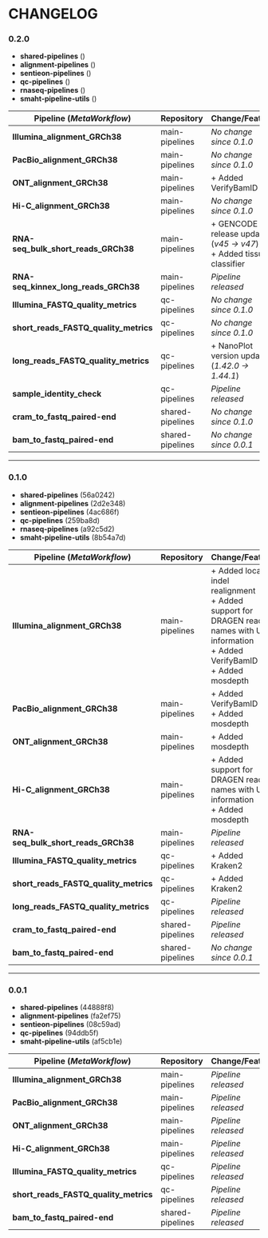 # CHANGELOG

### 0.2.0

* **shared-pipelines** ()
* **alignment-pipelines** ()
* **sentieon-pipelines** ()
* **qc-pipelines** ()
* **rnaseq-pipelines** ()
* **smaht-pipeline-utils** ()

| Pipeline (*MetaWorkflow*)               | Repository        | Change/Feature                                  |
|-----------------------------------------|-------------------|-------------------------------------------------|
| **Illumina_alignment_GRCh38**           | main-pipelines    | *No change since 0.1.0*                         |
| **PacBio_alignment_GRCh38**             | main-pipelines    | *No change since 0.1.0*                         |
| **ONT_alignment_GRCh38**                | main-pipelines    | + Added VerifyBamID                         |
| **Hi-C_alignment_GRCh38**               | main-pipelines    | *No change since 0.1.0*                         |
| **RNA-seq_bulk_short_reads_GRCh38**     | main-pipelines    | + GENCODE release updated (*v45 -> v47*)<br>+ Added tissues classifier |
| **RNA-seq_kinnex_long_reads_GRCh38**    | main-pipelines    | *Pipeline released*                             |
| **Illumina_FASTQ_quality_metrics**      | qc-pipelines      | *No change since 0.1.0*                         |
| **short_reads_FASTQ_quality_metrics**   | qc-pipelines      | *No change since 0.1.0*                         |
| **long_reads_FASTQ_quality_metrics**    | qc-pipelines      | + NanoPlot version updated (*1.42.0 -> 1.44.1*)                    |
| **sample_identity_check**               | qc-pipelines      | *Pipeline released*                             |
| **cram_to_fastq_paired-end**            | shared-pipelines  | *No change since 0.1.0*                         |
| **bam_to_fastq_paired-end**             | shared-pipelines  | *No change since 0.0.1*                         |

---

### 0.1.0

* **shared-pipelines** (56a0242)
* **alignment-pipelines** (2d2e348)
* **sentieon-pipelines** (4ac686f)
* **qc-pipelines** (259ba8d)
* **rnaseq-pipelines** (a92c5d2)
* **smaht-pipeline-utils** (8b54a7d)

| Pipeline (*MetaWorkflow*)        | Repository      | Change/Feature                                             |
|----------------------------------|-----------------|-----------------------------------------------------------|
| **Illumina_alignment_GRCh38**    | main-pipelines  | + Added local indel realignment<br>+ Added support for DRAGEN read names with UMI information<br>+ Added VerifyBamID<br>+ Added mosdepth |
| **PacBio_alignment_GRCh38**      | main-pipelines  | + Added VerifyBamID<br>+ Added mosdepth                   |
| **ONT_alignment_GRCh38**         | main-pipelines  | + Added mosdepth                                           |
| **Hi-C_alignment_GRCh38**        | main-pipelines  | + Added support for DRAGEN read names with UMI information<br>+ Added mosdepth  |
| **RNA-seq_bulk_short_reads_GRCh38**| main-pipelines  | *Pipeline released*                                       |
| **Illumina_FASTQ_quality_metrics**| qc-pipelines    | + Added Kraken2                                           |
| **short_reads_FASTQ_quality_metrics**| qc-pipelines    | + Added Kraken2                                           |
| **long_reads_FASTQ_quality_metrics**| qc-pipelines    | *Pipeline released*                                       |
| **cram_to_fastq_paired-end**     | shared-pipelines | *Pipeline released*                                       |
| **bam_to_fastq_paired-end**      | shared-pipelines | *No change since 0.0.1*                                             |

---

### 0.0.1

* **shared-pipelines** (44888f8)
* **alignment-pipelines** (fa2ef75)
* **sentieon-pipelines** (08c59ad)
* **qc-pipelines** (94ddb5f)
* **smaht-pipeline-utils** (af5cb1e)

| Pipeline (*MetaWorkflow*)        | Repository      | Change/Feature           |
|----------------------------------|-----------------|---------------------------|
| **Illumina_alignment_GRCh38**    | main-pipelines  | *Pipeline released*       |
| **PacBio_alignment_GRCh38**      | main-pipelines  | *Pipeline released*       |
| **ONT_alignment_GRCh38**         | main-pipelines  | *Pipeline released*       |
| **Hi-C_alignment_GRCh38**        | main-pipelines  | *Pipeline released*       |
| **Illumina_FASTQ_quality_metrics**| qc-pipelines    | *Pipeline released*       |
| **short_reads_FASTQ_quality_metrics**| qc-pipelines    | *Pipeline released*       |
| **bam_to_fastq_paired-end**      | shared-pipelines | *Pipeline released*       |
